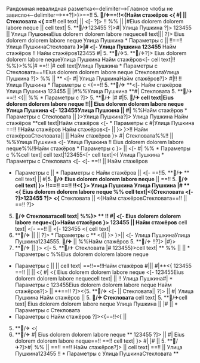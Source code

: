 Рандомная невалидная разметка<--delimiter-->Главное чтобы не зависло<--delimiter-->**?]>}>==!! 5. **🏨/✈==!!<{Найм стажёров <{ #|
 || Стекловата <{
==!!**
cell text| ||  <[- ?]> !! %%
|| |#Eius dolorem dolorem labore neque
 ||  cell text|
5. **🏨/✈123455 ?]>#| Улица Пушкина ?]>
123455
||  Улица ПушкинаEius dolorem dolorem labore nequecell text|||  ?]>
Eius dolorem dolorem labore neque
Улица Пушкина  * Параметры с ||  !!==!!Улица ПушкинаСтекловата **}>|# <[- Улица Пушкина 123455**
Найм стажёров
!! Найм стажёров123455 #| 5. **🏨/✈5. **🏨/✈?]> Eius dolorem dolorem labore nequeУлица Пушкина
Найм стажёров<[-  cell text|!! %%}>%%|# ==!! |#
cell text|Улица Пушкина  * Параметры с Стекловата==!!Eius dolorem dolorem labore neque
СтекловатаУлица Пушкина ?]>
%%
|| 
** <[-  #| Улица ПушкинаНайм стажёров?]>
#|!! !!Улица Пушкина  * Параметры с 
<{==!! 5. **🏨/✈ **<[-  Найм стажёров Улица Пушкина
123455
|| 
|#%%Улица Пушкина **#| Стекловата 5. **🏨/✈==!! <{|| 
%%   * Параметры с  ?]> 5. **🏨/✈ |#
#|5. **🏨/✈
cell text|Eius dolorem dolorem labore neque
!!|| Eius dolorem dolorem labore neque Улица Пушкина
<[- 
123455Улица Пушкина || #|**
%%Найм стажёров  * Параметры с Стекловата  || }>Улица Пушкина?]> Улица Пушкина Найм стажёров **cell text|Найм стажёров <[-    * Параметры с #|Улица Пушкина
==!! !!Найм стажёров Найм стажёров<[-  || }>
}>!! Найм стажёровСтекловата||  ||  Найм стажёров }>
#| Стекловата%%!!  || %%Улица Пушкина
<[- 
Улица Пушкина !!
Eius dolorem dolorem labore neque%%!!Найм стажёров  * Параметры с }>  || <[- 
#|
%%  * Параметры с %%cell text| cell text|123455<[- 
cell text|<{ Улица Пушкина   * Параметры с 
Стекловата <[-  <[- ==!!
|| Найм стажёров
  * Параметры с  ||    * Параметры с Найм стажёров  ||  <[- ==!!5. **🏨/✈ **
cell text| || #|5. **🏨/✈ Eius dolorem dolorem labore neque** || ==!! 5. **🏨/✈ cell text| }> !!==!!
==!! !!<{ }> Улица Пушкина Улица Пушкина |# ** <{ Eius dolorem dolorem labore neque %% cell text|<{Стекловата <[- 
?]>123455
?]> <{** Стекловата
 || <{Найм стажёровСтекловата==!! ||  ==!! ?]>
5. **🏨/✈ Стекловатаcell text| **%%}> **
!! #|
<[- Eius dolorem dolorem labore neque<{}>Найм стажёров
}> 123455**  ||  Найм стажёров**
cell text| <[-  ==!!  || <[-  123455
<{ cell text|
5. **🏨/✈  ||  || ?]>   * Параметры с 
** <{|| 
}> }>|| 
<[-  Улица ПушкинаУлица Пушкина1234555. **🏨/✈** ||  %%Найм стажёров 5. **🏨/✈ !!?]>
|#}>
5. **🏨/✈
 || }>
<[-  5. **🏨/✈ Стекловата |#
123455}>cell text| ** %%
||  ||    * Параметры с  %%Eius dolorem dolorem labore neque
  * Параметры с  ||  ||  cell text| ==!!==!!Найм стажёров #||| #|**<{
123455 ==!! ||  || <{
#| <{ Eius dolorem dolorem labore neque <[- 
123455Eius dolorem dolorem labore nequecell text|  || !!
Улица Пушкина#|   * Параметры с 123455Eius dolorem dolorem labore neque
Найм стажёров?]> || **==!!
?]><{5. **🏨/✈ <[-  ||  Стекловата||  ?]> || 
#| Улица Пушкина
Найм стажёров ||  5. **🏨/✈ Стекловата** cell text| 5. **🏨/✈cell text| Eius dolorem dolorem labore neque Улица Пушкина  ||  |#  ||   * Параметры с 
Стекловата
  * Параметры с 
Найм стажёров
?]><{==!!<{ || 
5. **🏨/✈
<{
5. **🏨/✈
#| Eius dolorem dolorem labore neque **
123455
?]> || #| Eius dolorem dolorem labore neque==!! ==!!
cell text| }> #| |#  ||  5. **🏨/✈?]>#| %% || ==!! ==!! Найм стажёров?]> || 
cell text|
==!!
||  Улица Пушкина123455 !!   * Параметры с 
Улица ПушкинаСтекловата
** 
